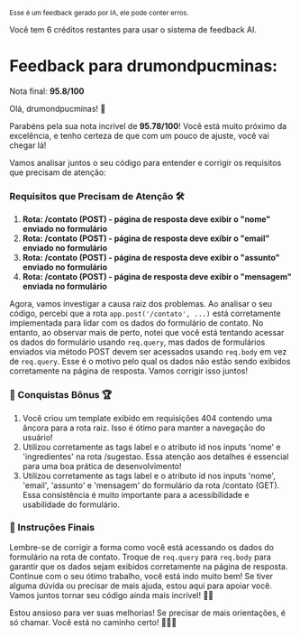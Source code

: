 <sup>Esse é um feedback gerado por IA, ele pode conter erros.</sup>

Você tem 6 créditos restantes para usar o sistema de feedback AI.

# Feedback para drumondpucminas:

Nota final: **95.8/100**

Olá, drumondpucminas! 🚀

Parabéns pela sua nota incrível de **95.78/100**! Você está muito próximo da excelência, e tenho certeza de que com um pouco de ajuste, você vai chegar lá!

Vamos analisar juntos o seu código para entender e corrigir os requisitos que precisam de atenção:

### Requisitos que Precisam de Atenção 🛠️
1. **Rota: /contato (POST) - página de resposta deve exibir o "nome" enviado no formulário**
2. **Rota: /contato (POST) - página de resposta deve exibir o "email" enviado no formulário**
3. **Rota: /contato (POST) - página de resposta deve exibir o "assunto" enviado no formulário**
4. **Rota: /contato (POST) - página de resposta deve exibir o "mensagem" enviada no formulário**

Agora, vamos investigar a causa raiz dos problemas. Ao analisar o seu código, percebi que a rota `app.post('/contato', ...)` está corretamente implementada para lidar com os dados do formulário de contato. No entanto, ao observar mais de perto, notei que você está tentando acessar os dados do formulário usando `req.query`, mas dados de formulários enviados via método POST devem ser acessados usando `req.body` em vez de `req.query`. Esse é o motivo pelo qual os dados não estão sendo exibidos corretamente na página de resposta. Vamos corrigir isso juntos!

### 🎉 Conquistas Bônus 🏆
1. Você criou um template exibido em requisições 404 contendo uma âncora para a rota raiz. Isso é ótimo para manter a navegação do usuário!
2. Utilizou corretamente as tags label e o atributo id nos inputs 'nome' e 'ingredientes' na rota /sugestao. Essa atenção aos detalhes é essencial para uma boa prática de desenvolvimento!
3. Utilizou corretamente as tags label e o atributo id nos inputs 'nome', 'email', 'assunto' e 'mensagem' do formulário da rota /contato (GET). Essa consistência é muito importante para a acessibilidade e usabilidade do formulário.

### 📝 Instruções Finais
Lembre-se de corrigir a forma como você está acessando os dados do formulário na rota de contato. Troque de `req.query` para `req.body` para garantir que os dados sejam exibidos corretamente na página de resposta. Continue com o seu ótimo trabalho, você está indo muito bem! Se tiver alguma dúvida ou precisar de mais ajuda, estou aqui para apoiar você. Vamos juntos tornar seu código ainda mais incrível! 💪😊

Estou ansioso para ver suas melhorias! Se precisar de mais orientações, é só chamar. Você está no caminho certo! 🌟👨‍💻